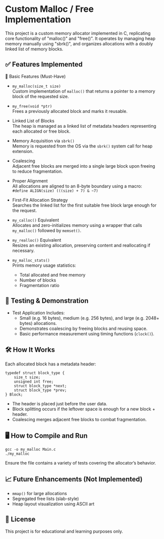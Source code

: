 Custom Malloc / Free Implementation
===================================

This project is a custom memory allocator implemented in C, replicating core functionality of "malloc()" and "free()". It operates by managing heap memory manually using "sbrk()", and organizes allocations with a doubly linked list of memory blocks.

✅ Features Implemented
------------------------

📌 Basic Features (Must-Have)
- `my_malloc(size_t size)`  
  Custom implementation of `malloc()` that returns a pointer to a memory block of the requested size.
  
- `my_free(void *ptr)`  
  Frees a previously allocated block and marks it reusable.

- Linked List of Blocks  
  The heap is managed as a linked list of metadata headers representing each allocated or free block.

- Memory Acquisition via `sbrk()`  
  Memory is requested from the OS via the `sbrk()` system call for heap extension.

- Coalescing  
  Adjacent free blocks are merged into a single large block upon freeing to reduce fragmentation.

- Proper Alignment  
  All allocations are aligned to an 8-byte boundary using a macro:  
  `#define ALIGN(size) (((size) + 7) & ~7)`

- First-Fit Allocation Strategy  
  Searches the linked list for the first suitable free block large enough for the request.

- `my_calloc()` Equivalent  
  Allocates and zero-initializes memory using a wrapper that calls `my_malloc()` followed by `memset()`.

- `my_realloc()` Equivalent  
  Resizes an existing allocation, preserving content and reallocating if necessary.

- `my_malloc_stats()`  
  Prints memory usage statistics:
  - Total allocated and free memory
  - Number of blocks
  - Fragmentation ratio


🧪 Testing & Demonstration
--------------------------
- Test Application Includes:
  - Small (e.g. 16 bytes), medium (e.g. 256 bytes), and large (e.g. 2048+ bytes) allocations.
  - Demonstrates coalescing by freeing blocks and reusing space.
  - Basic performance measurement using timing functions (`clock()`).


🛠 How It Works
---------------
Each allocated block has a metadata header:

    typedef struct block_type {
        size_t size;
        unsigned int free;
        struct block_type *next;
        struct block_type *prev;
    } Block;

- The header is placed just before the user data.
- Block splitting occurs if the leftover space is enough for a new block + header.
- Coalescing merges adjacent free blocks to combat fragmentation.


🖥️ How to Compile and Run
--------------------------

    gcc -o my_malloc Main.c
    ./my_malloc

Ensure the file contains a variety of tests covering the allocator’s behavior.


📈 Future Enhancements (Not Implemented)
----------------------------------------
- `mmap()` for large allocations  
- Segregated free lists (slab-style)  
- Heap layout visualization using ASCII art


📄 License
----------
This project is for educational and learning purposes only.